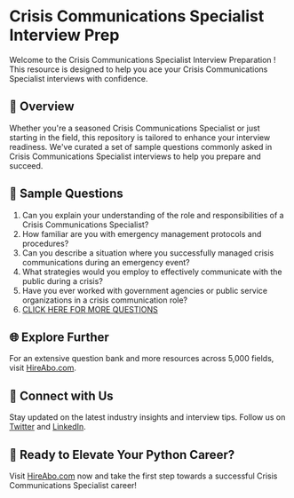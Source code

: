 # Crisis Communications Specialist Interview Prep

Welcome to the Crisis Communications Specialist Interview Preparation ! This resource is designed to help you ace your Crisis Communications Specialist interviews with confidence.

## 🚀 Overview

Whether you're a seasoned Crisis Communications Specialist or just starting in the field, this repository is tailored to enhance your interview readiness. We've curated a set of sample questions commonly asked in Crisis Communications Specialist interviews to help you prepare and succeed.

## 📝 Sample Questions

1. Can you explain your understanding of the role and responsibilities of a Crisis Communications Specialist?
2. How familiar are you with emergency management protocols and procedures?
3. Can you describe a situation where you successfully managed crisis communications during an emergency event?
4. What strategies would you employ to effectively communicate with the public during a crisis?
5. Have you ever worked with government agencies or public service organizations in a crisis communication role?
6. [CLICK HERE FOR MORE QUESTIONS](https://hireabo.com/job/17_4_19/Crisis%20Communications%20Specialist)

## 🌐 Explore Further

For an extensive question bank and more resources across 5,000 fields, visit [HireAbo.com](https://www.hireabo.com).

## 📱 Connect with Us

Stay updated on the latest industry insights and interview tips. Follow us on [Twitter](https://twitter.com/hireabo) and [LinkedIn](https://www.linkedin.com/in/hire-abo-3609972a8/).

## 🚀 Ready to Elevate Your Python Career?

Visit [HireAbo.com](https://www.hireabo.com) now and take the first step towards a successful Crisis Communications Specialist career!